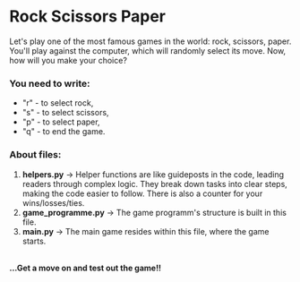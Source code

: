 # Rock Scissors Paper
Let's play one of the most famous games in the world: rock, scissors, paper. You'll play against the computer, which will randomly select its move. Now, how will you make your choice?

### You need to write:
* "r" - to select rock,
* "s" - to select scissors,
* "p" - to select paper,
* "q" - to end the game.

### About files:
1. __helpers.py__ -> Helper functions are like guideposts in the code, leading readers through complex logic. They break down tasks into clear steps, making the code easier to follow. There is also a counter for your wins/losses/ties.
2.  __game_programme.py__ -> The game programm's structure is built in this file.
3. __main.py__ -> The main game resides within this file, where the game starts.

\
__...Get a move on and test out the game!!__
